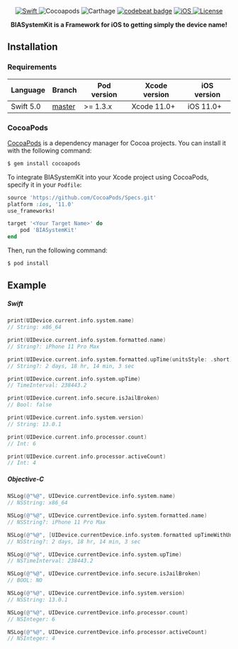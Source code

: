 <p align="center">
	<a href="https://github.com/Carthage/Carthage">
		<img src="https://img.shields.io/badge/language-Swift-orange.svg?style=flat-square" alt="Swift"/>
	</a>
	<img src="https://img.shields.io/cocoapods/v/BIASystemKit.svg?style=flat-square" alt="Cocoapods"/>
	<img src="https://img.shields.io/badge/Carthage-compatible-blue.svg?style=flat-square" alt="Carthage"/>
	<a href="https://codebeat.co/projects/github-com-stefaniosapps-biasystemkit-master"><img alt="codebeat badge" src="https://codebeat.co/badges/43e4f011-c685-4b7b-b830-9914393eccd9" /></a>
	<a href="http://cocoapods.org/pods/BIASystemKit">
		<img src="https://img.shields.io/cocoapods/p/BIASystemKit.svg?style=flat-square" alt="iOS"/>
	</a>
	<a href="http://cocoapods.org/pods/BIASystemKit">
		<img src="https://img.shields.io/cocoapods/l/BIASystemKit.svg?style=flat-square" alt="License"/>
	</a>
</p>

<p align="center">
	<b>
	BIASystemKit is a Framework for iOS to getting simply the device name!
	</b>
</p>

## Installation

### Requirements


| Language  | Branch                                                           | Pod version | Xcode version         | iOS version |
| --------- | ---------------------------------------------------------------- | ----------- | --------------------- | ----------- |
| Swift 5.0 | [master](https://github.com/StefaniOSApps/BIASystemKit/tree/master) | >= 1.3.x    | Xcode 11.0+           | iOS 11.0+    |



### CocoaPods

[CocoaPods](http://cocoapods.org) is a dependency manager for Cocoa projects. You can install it with the following command:

```bash
$ gem install cocoapods
```

To integrate BIASystemKit into your Xcode project using CocoaPods, specify it in your `Podfile`:

```ruby
source 'https://github.com/CocoaPods/Specs.git'
platform :ios, '11.0'
use_frameworks!

target '<Your Target Name>' do
    pod 'BIASystemKit'
end
```

Then, run the following command:

```bash
$ pod install
```

## Example
##### Swift
```swift
print(UIDevice.current.info.system.name)
// String: x86_64

print(UIDevice.current.info.system.formatted.name)
// String?: iPhone 11 Pro Max

print(UIDevice.current.info.system.formatted.upTime(unitsStyle: .short))
// String?: 2 days, 18 hr, 14 min, 3 sec

print(UIDevice.current.info.system.upTime)
// TimeInterval: 238443.2

print(UIDevice.current.info.secure.isJailBroken)
// Bool: false

print(UIDevice.current.info.system.version)
// String: 13.0.1

print(UIDevice.current.info.processor.count)
// Int: 6

print(UIDevice.current.info.processor.activeCount)
// Int: 4
```

##### Objective-C
```objective-c
NSLog(@"%@", UIDevice.currentDevice.info.system.name)
// NSString: x86_64

NSLog(@"%@", UIDevice.currentDevice.info.system.formatted.name)
// NSString?: iPhone 11 Pro Max

NSLog(@"%@", [UIDevice.currentDevice.info.system.formatted upTimeWithUnitsStyle:NSDateComponentsFormatterUnitsStyleShort])
// NSString?: 2 days, 18 hr, 14 min, 3 sec

NSLog(@"%@", UIDevice.currentDevice.info.system.upTime)
// NSTimeInterval: 238443.2

NSLog(@"%@", UIDevice.currentDevice.info.secure.isJailBroken)
// BOOL: NO

NSLog(@"%@", UIDevice.currentDevice.info.system.version)
// NSString: 13.0.1

NSLog(@"%@", UIDevice.currentDevice.info.processor.count)
// NSInteger: 6

NSLog(@"%@", UIDevice.currentDevice.info.processor.activeCount)
// NSInteger: 4
```
